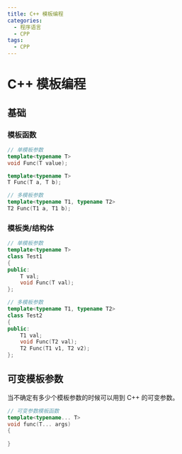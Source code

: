 ```yaml
---
title: C++ 模板编程
categories:
  - 程序语言
  - CPP
tags:
  - CPP
---
```


# C++ 模板编程

## 基础

### 模板函数

```cpp
// 单模板参数
template<typename T>
void Func(T value);

template<typename T>
T Func(T a, T b);

// 多模板参数
template<typename T1, typename T2>
T2 Func(T1 a, T1 b);
```

### 模板类/结构体

```cpp
// 单模板参数
template<typename T>
class Test1
{
public:
    T val;
    void Func(T val);
};

// 多模板参数
template<typename T1, typename T2>
class Test2
{
public:
    T1 val;
    void Func(T2 val);
    T2 Func(T1 v1, T2 v2);
};
```

## 可变模板参数

当不确定有多少个模板参数的时候可以用到 C++ 的可变参数。

```cpp
// 可变参数模板函数
template<typename... T>
void func(T... args)
{
  
}
```





